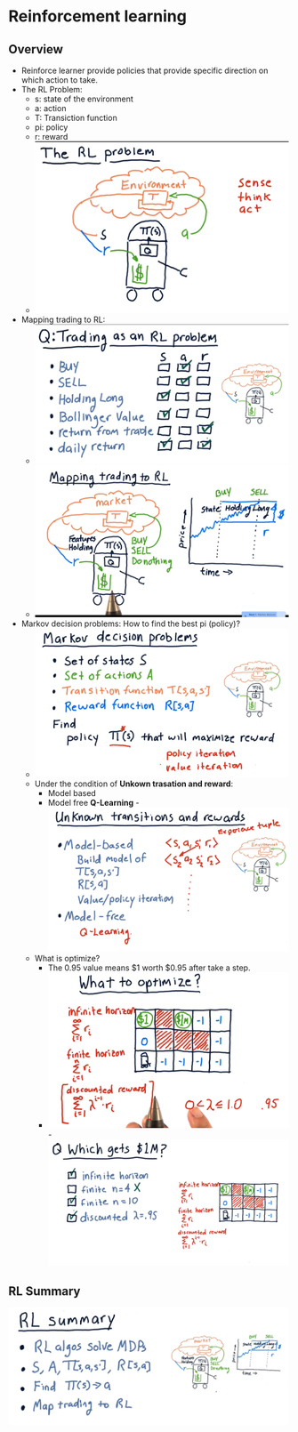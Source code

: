 # Reinforcement learning
## Overview
- Reinforce learner provide policies that provide specific direction on which action to take.
- The RL Problem:
    - s: state of the environment
    - a: action
    - T: Transiction function
    - pi: policy
    - r: reward
    - ![RLProblem](https://raw.githubusercontent.com/suereey/ML4T_summer_study/main/03_screenshot/24_RLProblem.PNG)
- Mapping trading to RL:
    - ![practice](https://raw.githubusercontent.com/suereey/ML4T_summer_study/main/03_screenshot/25_TradingRL.PNG)
    - ![mapping](https://raw.githubusercontent.com/suereey/ML4T_summer_study/main/03_screenshot/26_MappingTradingtoRL.PNG)
- Markov decision problems: How to find the best pi (policy)?
    - ![MarkovDecision](https://raw.githubusercontent.com/suereey/ML4T_summer_study/main/03_screenshot/27_MarkovDecisionProblem.PNG)
    - Under the condition of **Unkown trasation and reward**:
        - Model based
        - Model free **Q-Learning**
        -![model1](https://raw.githubusercontent.com/suereey/ML4T_summer_study/main/03_screenshot/28_Model_01.PNG) 
    - What is optimize?
        - The 0.95 value means $1 worth $0.95 after take a step.
        - ![optimize](https://raw.githubusercontent.com/suereey/ML4T_summer_study/main/03_screenshot/29_optimize.PNG)
        -![example](https://raw.githubusercontent.com/suereey/ML4T_summer_study/main/03_screenshot/30_optimize.PNG)
## RL Summary
![RLSummary](https://github.com/suereey/ML4T_summer_study/blob/main/03_screenshot/31_RLSummary.PNG)